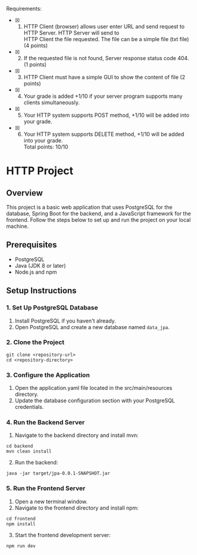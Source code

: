 Requirements:
- [x] 1. HTTP Client (browser) allows user enter URL and send request to HTTP Server. HTTP Server will send to<br />
HTTP Client the file requested. The file can be a simple file (txt file) (4 points)
- [x] 2. If the requested file is not found, Server response status code 404. (1 points) 
- [x] 3. HTTP Client must have a simple GUI to show the content of file (2 points)
- [x] 4. Your grade is added +1/10 if your server program supports many clients simultaneously.
- [x] 5. Your HTTP system supports POST method, +1/10 will be added into your grade.
- [x] 6. Your HTTP system supports DELETE method, +1/10 will be added into your grade.<br />
Total points: 10/10

# HTTP Project

## Overview

This project is a basic web application that uses PostgreSQL for the database, Spring Boot for the backend, and a JavaScript framework for the frontend. Follow the steps below to set up and run the project on your local machine.

## Prerequisites

- PostgreSQL
- Java (JDK 8 or later)
- Node.js and npm

## Setup Instructions

### 1. Set Up PostgreSQL Database

1. Install PostgreSQL if you haven't already.
2. Open PostgreSQL and create a new database named `data_jpa`.

### 2. Clone the Project

```
git clone <repository-url>
cd <repository-directory>
```

### 3. Configure the Application

1. Open the application.yaml file located in the src/main/resources directory.
2. Update the database configuration section with your PostgreSQL credentials.

### 4. Run the Backend Server

1. Navigate to the backend directory and install mvn:
```
cd backend
mvn clean install
```
2. Run the backend:
```
java -jar target/jpa-0.0.1-SNAPSHOT.jar
```
### 5. Run the Frontend Server

1. Open a new terminal window.
2. Navigate to the frontend directory and install npm:   
```
cd frontend
npm install
```
3. Start the frontend development server:
```
npm run dev
```
